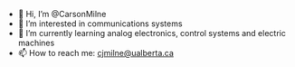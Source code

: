 - 👋 Hi, I’m @CarsonMilne
- 👀 I’m interested in communications systems
- 🌱 I’m currently learning analog electronics, control systems and electric machines
- 📫 How to reach me: cjmilne@ualberta.ca

<!---
CarsonMilne/CarsonMilne is a ✨ special ✨ repository because its `README.md` (this file) appears on your GitHub profile.
You can click the Preview link to take a look at your changes.
--->
